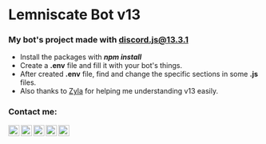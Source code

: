 # Lemniscate Bot v13

### My bot's project made with discord.js@13.3.1

- Install the packages with ***npm install***
- Create a **.env** file and fill it with your bot's things.
- After created **.env** file, find and change the specific sections in some **.js** files.
- Also thanks to <a href="https://github.com/Eilyz">Zyla</a> for helping me understanding v13 easily.

### Contact me:

[<img align="left" alt="Subuthai | Website" width="22px" src="https://img.icons8.com/fluency/48/000000/globe.png" />][website]
[<img align="left" alt="Subuthai | YouTube" width="22px" src="https://img.icons8.com/fluency/48/000000/youtube-play.png" />][youtube]
[<img align="left" alt="subuthai_ | Twitter" width="22px" src="https://img.icons8.com/fluency/48/000000/twitter.png" />][twitter]
[<img align="left" alt="subuthai_ | Instagram" width="22px" src="https://img.icons8.com/fluency/48/000000/instagram-new.png" />][instagram]
[<img align="left" alt="subuthai | Discord" width="22px" src="https://img.icons8.com/fluency/48/000000/discord.png" />][discord]

[website]: https://subuthai.xyz
[twitter]: https://twitter.com/subuthai_
[youtube]: https://youtube.com/Subuthai
[instagram]: https://instagram.com/subuthai_
[discord]: https://discord.gg/yBPcHQcVjB
